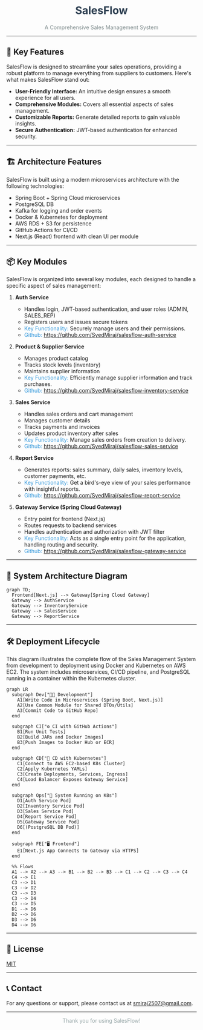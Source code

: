 <div align="center">
  <h1 style="color: #2c3e50;">SalesFlow</h1>
  <p style="color: #7f8c8d;">A Comprehensive Sales Management System</p>
</div>

---

## 🌟 Key Features

SalesFlow is designed to streamline your sales operations, providing a robust platform to manage everything from suppliers to customers. Here's what makes SalesFlow stand out:

* **User-Friendly Interface:** An intuitive design ensures a smooth experience for all users.
* **Comprehensive Modules:** Covers all essential aspects of sales management.
* **Customizable Reports:** Generate detailed reports to gain valuable insights.
* **Secure Authentication:** JWT-based authentication for enhanced security.


---

## 🏗️ Architecture Features

SalesFlow is built using a modern microservices architecture with the following technologies:

* Spring Boot + Spring Cloud microservices
* PostgreSQL DB
* Kafka for logging and order events
* Docker & Kubernetes for deployment
* AWS RDS + S3 for persistence
* GitHub Actions for CI/CD
* Next.js (React) frontend with clean UI per module

---

## 📦 Key Modules

SalesFlow is organized into several key modules, each designed to handle a specific aspect of sales management:

1.  **Auth Service**
    * Handles login, JWT-based authentication, and user roles (ADMIN, SALES\_REP)
    * Registers users and issues secure tokens
    * <span style="color: #3498db;">Key Functionality:</span> Securely manage users and their permissions.
    * <span style="color: #3498db;">Github:</span> https://github.com/SyedMiraj/salesflow-auth-service

2.  **Product & Supplier Service**
    * Manages product catalog
    * Tracks stock levels (inventory)
    * Maintains supplier information
    * <span style="color: #3498db;">Key Functionality:</span> Efficiently manage supplier information and track purchases.
    * <span style="color: #3498db;">Github:</span> https://github.com/SyedMiraj/salesflow-inventory-service

3.  **Sales Service**
    * Handles sales orders and cart management
    * Manages customer details
    * Tracks payments and invoices
    * Updates product inventory after sales
    * <span style="color: #3498db;">Key Functionality:</span> Manage sales orders from creation to delivery.
    * <span style="color: #3498db;">Github:</span> https://github.com/SyedMiraj/salesflow-sales-service

4.  **Report Service**
    * Generates reports: sales summary, daily sales, inventory levels, customer payments, etc.
    * <span style="color: #3498db;">Key Functionality:</span> Get a bird's-eye view of your sales performance with insightful reports.
    * <span style="color: #3498db;">Github:</span> https://github.com/SyedMiraj/salesflow-report-service

5.  **Gateway Service (Spring Cloud Gateway)**
    * Entry point for frontend (Next.js)
    * Routes requests to backend services
    * Handles authentication and authorization with JWT filter
    * <span style="color: #3498db;">Key Functionality:</span> Acts as a single entry point for the application, handling routing and security.
    * <span style="color: #3498db;">Github:</span> https://github.com/SyedMiraj/salesflow-gateway-service

---

## 🧭 System Architecture Diagram

```mermaid
graph TD;
  Frontend[Next.js] --> Gateway[Spring Cloud Gateway]
  Gateway --> AuthService
  Gateway --> InventoryService
  Gateway --> SalesService
  Gateway --> ReportService
```

---

## 🛠️ Deployment Lifecycle

This diagram illustrates the complete flow of the Sales Management System from development to deployment using Docker and Kubernetes on AWS EC2. The system includes microservices, CI/CD pipeline, and PostgreSQL running in a container within the Kubernetes cluster.

```mermaid
graph LR
  subgraph Dev["🧑‍💻 Development"]
    A1[Write Code in Microservices (Spring Boot, Next.js)]
    A2[Use Common Module for Shared DTOs/Utils]
    A3[Commit Code to GitHub Repo]
  end

  subgraph CI["⚙️ CI with GitHub Actions"]
    B1[Run Unit Tests]
    B2[Build JARs and Docker Images]
    B3[Push Images to Docker Hub or ECR]
  end

  subgraph CD["🚀 CD with Kubernetes"]
    C1[Connect to AWS EC2-based K8s Cluster]
    C2[Apply Kubernetes YAMLs]
    C3[Create Deployments, Services, Ingress]
    C4[Load Balancer Exposes Gateway Service]
  end

  subgraph Ops["🧩 System Running on K8s"]
    D1[Auth Service Pod]
    D2[Inventory Service Pod]
    D3[Sales Service Pod]
    D4[Report Service Pod]
    D5[Gateway Service Pod]
    D6[(PostgreSQL DB Pod)]
  end

  subgraph FE["🖥️ Frontend"]
    E1[Next.js App Connects to Gateway via HTTPS]
  end

  %% Flows
  A1 --> A2 --> A3 --> B1 --> B2 --> B3 --> C1 --> C2 --> C3 --> C4
  C4 --> E1
  C3 --> D1
  C3 --> D2
  C3 --> D3
  C3 --> D4
  C3 --> D5
  D1 --> D6
  D2 --> D6
  D3 --> D6
  D4 --> D6
```

---

## 📄 License

[MIT](LICENSE)

---

## 📞 Contact

For any questions or support, please contact us at [smiraj2507@gmail.com](mailto:smiraj2507@gmail).

---

<div align="center">
  <p style="color: #95a5a6;">Thank you for using SalesFlow!</p>
</div>
